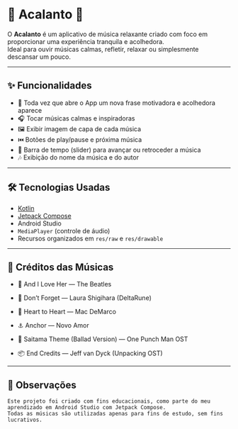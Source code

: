 # 🎵 Acalanto 🌸

O **Acalanto** é um aplicativo de música relaxante criado com foco em proporcionar uma experiência tranquila e acolhedora.  
Ideal para ouvir músicas calmas, refletir, relaxar ou simplesmente descansar um pouco.

---

## ✨ Funcionalidades

- 🌸 Toda vez que abre o App um nova frase motivadora e acolhedora aparece
- 🎧 Tocar músicas calmas e inspiradoras  
- 🖼️ Exibir imagem de capa de cada música  
- ⏮️ Botões de play/pause e próxima música  
- 📀 Barra de tempo (slider) para avançar ou retroceder a música  
- 🎶 Exibição do nome da música e do autor  

---

## 🛠️ Tecnologias Usadas

- [Kotlin](https://kotlinlang.org/)  
- [Jetpack Compose](https://developer.android.com/jetpack/compose)  
- Android Studio  
- `MediaPlayer` (controle de áudio)  
- Recursos organizados em `res/raw` e `res/drawable`  

---

## 🎵 Créditos das Músicas

- 🎸 And I Love Her — The Beatles

- 🌙 Don’t Forget — Laura Shigihara (DeltaRune)

- 💖 Heart to Heart — Mac DeMarco

- ⚓ Anchor — Novo Amor

- 🥊 Saitama Theme (Ballad Version) — One Punch Man OST

- 📦 End Credits — Jeff van Dyck (Unpacking OST)

---

## 📌 Observações

    Este projeto foi criado com fins educacionais, como parte do meu aprendizado em Android Studio com Jetpack Compose.
    Todas as músicas são utilizadas apenas para fins de estudo, sem fins lucrativos.
